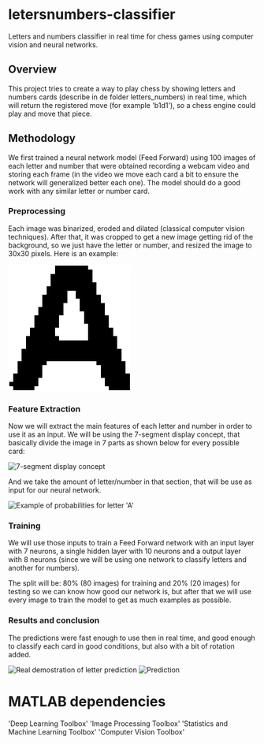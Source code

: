 # letersnumbers-classifier
Letters and numbers classifier in real time for chess games using computer vision and neural networks.

## Overview
This project tries to create a way to play chess by showing letters and numbers cards (describe in de folder letters_numbers) in real time, which will return the registered move (for example 'b1d1'), so a chess engine could play and move that piece.

## Methodology
We first trained a neural network model (Feed Forward) using 100 images of each letter and number that were obtained recording a webcam video and storing each frame (in the video we move each card a bit to ensure the network will generalized better each one). The model should do a good work with any similar letter  or number card.

### Preprocessing
Each image was binarized, eroded and dilated (classical computer vision techniques). After that, it was cropped to get a new image getting rid of the background, so we just have the letter or number, and resized the image to 30x30 pixels. Here is an example:

![Preprocessed 'A' letter](images/preprocessed.png)

### Feature Extraction
Now we will extract the main features of each letter and number in order to use it as an input. We will be using the 7-segment display concept, that basically divide the image in 7 parts as shown below for every possible card:

![7-segment display concept](images/collage)

And we take the amount of letter/number in that section, that will be use as input for our neural network.

![Example of probabilities for letter 'A'](images/segments)

### Training
We will use those inputs to train a Feed Forward network with an input layer with 7 neurons, a single hidden layer with 10 neurons and a output layer with 8 neurons (since we will be using one network to classify letters and another for numbers).

The split will be: 80% (80 images) for training and 20% (20 images) for testing so we can know how good our network is, but after that we will use every image to train the model to get as much examples as possible.

### Results and conclusion
The predictions were fast enough to use then in real time, and good enough to classify each card in good conditions, but also with a bit of rotation added.

![Real demostration of letter prediction](images/frame)
![Prediction](images/prediction)

# MATLAB dependencies
'Deep Learning Toolbox'
'Image Processing Toolbox'
'Statistics and Machine Learning Toolbox'
'Computer Vision Toolbox'
